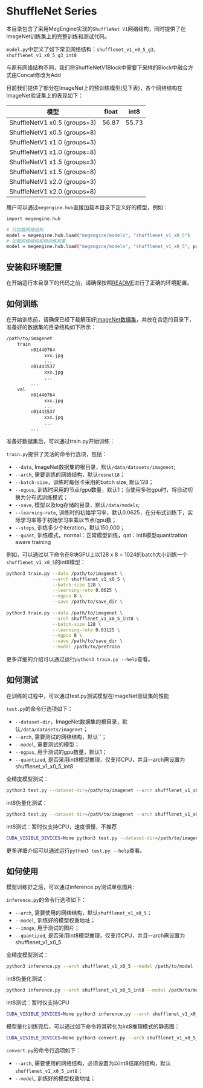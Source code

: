 # ShuffleNet Series

本目录包含了采用MegEngine实现的`ShuffleNet V1`网络结构，同时提供了在ImageNet训练集上的完整训练和测试代码。

`model.py`中定义了如下常见网络结构：`shufflenet_v1_x0_5_g3`, `shufflenet_v1_x0_5_g3_int8`

与原有网络结构不同，我们将ShuffleNetV1Block中需要下采样的Block中融合方式由Concat修改为Add

目前我们提供了部分在ImageNet上的预训练模型(见下表)，各个网络结构在ImageNet验证集上的表现如下：

| 模型 | float | int8 |
| --- | --- | --- |
| ShuffleNetV1 x0.5 (groups=3) |  56.87  |  55.73  | 
| ShuffleNetV1 x0.5 (groups=8) |    |    | 
| ShuffleNetV1 x1.0 (groups=3) |    |    | 
| ShuffleNetV1 x1.0 (groups=8) |    |    | 
| ShuffleNetV1 x1.5 (groups=3) |    |    | 
| ShuffleNetV1 x1.5 (groups=8) |    |    | 
| ShuffleNetV1 x2.0 (groups=3) |    |    | 
| ShuffleNetV1 x2.0 (groups=8) |    |    | 

用户可以通过`megengine.hub`直接加载本目录下定义好的模型，例如：

```bash
import megengine.hub

# 只加载网络结构
model = megengine.hub.load("megengine/models", "shufflenet_v1_x0_5")
# 加载网络结构和预训练权重
model = megengine.hub.load("megengine/models", "shufflenet_v1_x0_5", pretrained=True)
```

## 安装和环境配置

在开始运行本目录下的代码之前，请确保按照[README](../../../../README.md)进行了正确的环境配置。

## 如何训练

在开始训练前，请确保已经下载解压好[ImageNet数据集](http://image-net.org/download)，并放在合适的目录下，准备好的数据集的目录结构如下所示：

```bash
/path/to/imagenet
    train
         n01440764
              xxx.jpg
              ...
         n01443537
              xxx.jpg
              ...
         ...
    val
         n01440764
              xxx.jpg
              ...
         n01443537
              xxx.jpg
              ...
         ...
```

准备好数据集后，可以通过train.py开始训练：

`train.py`提供了灵活的命令行选项，包括：

- `--data`, ImageNet数据集的根目录，默认`/data/datasets/imagenet`;
- `--arch`, 需要训练的网络结构，默认`resnet18`；
- `--batch-size`，训练时每张卡采用的batch size, 默认128；
- `--ngpus`, 训练时采用的节点/gpu数量，默认1；当使用多张gpu时，将自动切换为分布式训练模式；
- `--save`, 模型以及log存储的目录，默认`/data/models`;
- `--learning-rate`, 训练时的初始学习率，默认0.0625，在分布式训练下，实际学习率等于初始学习率乘以节点/gpu数；
- `--steps`, 训练多少个iteration，默认150,000；
- `--quant`, 训练模式，normal：正常模型训练，qat：int8模型quantization aware training 

例如，可以通过以下命令在8块GPU上以128 x 8 = 1024的batch大小训练一个`shufflenet_v1_x0_5`的int8模型：

```bash
python3 train.py --data /path/to/imagenet \
                 --arch shufflenet_v1_x0_5 \
                 --batch-size 128 \
                 --learning-rate 0.0625 \
                 --ngpus 8 \
                 --save /path/to/save_dir \
                 
python3 train.py --data /path/to/imagenet \
                 --arch shufflenet_v1_x0_5_int8 \
                 --batch-size 128 \
                 --learning-rate 0.03125 \
                 --ngpus 8 \
                 --save /path/to/save_dir \
                 --model /path/to/pretrain                
```

更多详细的介绍可以通过运行`python3 train.py --help`查看。

## 如何测试

在训练的过程中，可以通过test.py测试模型在ImageNet验证集的性能

`test.py`的命令行选项如下：

- `--dataset-dir`，ImageNet数据集的根目录，默认`/data/datasets/imagenet`；
- `--arch`, 需要测试的网络结构，默认``；
- `--model`, 需要测试的模型；
- `--ngpus`, 用于测试的gpu数量，默认1；
- `--quantized`, 是否采用int8模型推理，仅支持CPU，并且--arch需设置为shufflenet_v1_x0_5_int8

全精度模型测试：
```bash
python3 test.py --dataset-dir=/path/to/imagenet --arch shufflenet_v1_x0_5 --model /path/to/model -ngpus 1
```

int8伪量化测试：
```bash
python3 test.py --dataset-dir=/path/to/imagenet --arch shufflenet_v1_x0_5_int8 --model /path/to/model -ngpus 1
```

int8测试：暂时仅支持CPU，速度很慢，不推荐
```bash
CUDA_VISIBLE_DEVICES=None python3 test.py --dataset-dir=/path/to/imagenet --arch shufflenet_v1_x0_5_int8 --model /path/to/model --quantized
```
更多详细介绍可以通过运行`python3 test.py --help`查看。

## 如何使用

模型训练好之后，可以通过inference.py测试单张图片:

`inference.py`的命令行选项如下：

- `--arch`, 需要使用的网络结构，默认`shufflenet_v1_x0_5`；
- `--model`, 训练好的模型权重地址；
- `--image`, 用于测试的图片；
- `--quantized`, 是否采用int8模型推理，仅支持CPU，并且--arch需设置为shufflenet_v1_x0_5

全精度模型测试：
```bash
python3 inference.py --arch shufflenet_v1_x0_5 --model /path/to/model --image /path/to/image
```

int8伪量化测试：
```bash
python3 inference.py --arch shufflenet_v1_x0_5_int8 --model /path/to/model --image /path/to/image
```

int8测试：暂时仅支持CPU
```bash
CUDA_VISIBLE_DEVICES=None python3 inference.py --arch shufflenet_v1_x0_5_int8 --model /path/to/model --image /path/to/image --quantized
```

模型量化训练完后，可以通过如下命令将其转化为int8推理模式的静态图：

```bash
CUDA_VISIBLE_DEVICES=None python3 convert.py --arch shufflenet_v1_x0_5_int8 --model /path/to/model
```
`convert.py`的命令行选项如下：

- `--arch`, 需要使用的网络结构，必须设置为以int8结尾的结构，默认`shufflenet_v1_x0_5_int8`；
- `--model`, 训练好的模型权重地址；
